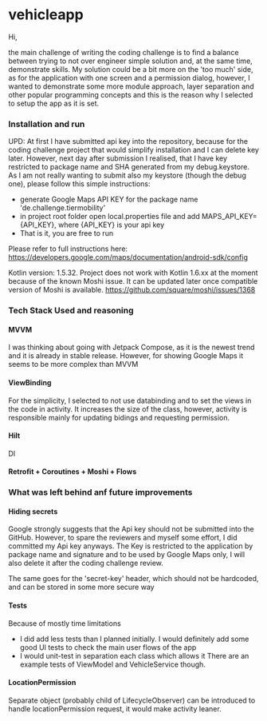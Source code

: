 # vehicleapp

Hi,

the main challenge of writing the coding challenge is to find a balance between trying to not over
engineer simple solution and, at the same time, demonstrate skills. My solution could be a bit more
on the 'too much' side, as for the application with one screen and a permission dialog, however, I
wanted to demonstrate some more module approach, layer separation and other popular programming
concepts and this is the reason why I selected to setup the app as it is set.

### Installation and run

UPD: At first I have submitted api key into the repository, because for the coding challenge 
project that would simplify installation and I can delete key later. 
However, next day after submission I realised, that I have key restricted to package name and SHA 
generated from my debug.keystore. 
As I am not really wanting to submit also my keystore (though the debug one), please follow this simple instructions:
  - generate Google Maps API KEY for the package name 'de.challenge.tiermobility'
  - in project root folder open local.properties file and add MAPS_API_KEY={API_KEY}, where {API_KEY} 
is your api key
  - That is it, you are free to run

Please refer to full instructions here: https://developers.google.com/maps/documentation/android-sdk/config

Kotlin version: 1.5.32.  Project does not work with Kotlin 1.6.xx at the moment because of the
known Moshi issue. It can be updated later once compatible version of Moshi is available.
https://github.com/square/moshi/issues/1368


### Tech Stack Used and reasoning

#### MVVM

I was thinking about going with Jetpack Compose, as it is the newest trend and it is already in
stable release. However, for showing Google Maps it seems to be more complex than MVVM

#### ViewBinding

For the simplicity, I selected to not use databinding and to set the views in the code in activity.
It increases the size of the class, however, activity is responsible mainly for updating bidings and
requesting permission.

#### Hilt

DI

#### Retrofit + Coroutines + Moshi + Flows

### What was left behind anf future improvements ##

#### Hiding secrets

Google strongly suggests that the Api key should not be submitted into the GitHub. However, to spare
the reviewers and myself some effort, I did committed my Api key anyways. The Key is restricted to
the application by package name and signature and to be used by Google Maps only, I will also delete
it after the coding challenge review.

The same goes for the 'secret-key' header, which should not be hardcoded, and can be stored in some
more secure way

#### Tests

Because of mostly time limitations

- I did add less tests than I planned initially. I would definitely add some good UI tests to check
  the main user flows of the app
- I would unit-test in separation each class which allows it There are an example tests of ViewModel
  and VehicleService though.

#### LocationPermission

Separate object (probably child of LifecycleObserver) can be introduced to handle locationPermission
request, it would make activity leaner. 

